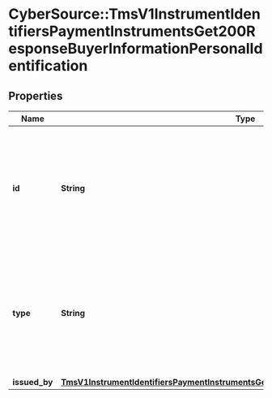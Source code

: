 # CyberSource::TmsV1InstrumentIdentifiersPaymentInstrumentsGet200ResponseBuyerInformationPersonalIdentification

## Properties
Name | Type | Description | Notes
------------ | ------------- | ------------- | -------------
**id** | **String** | Customer&#39;s identification number.  **Important**: Contact your TeleCheck representative to learn whether this field is required or optional.  | [optional] 
**type** | **String** | Type of personal identification.  **Important**: Contact your TeleCheck representative to learn whether this field is required or optional.  | [optional] 
**issued_by** | [**TmsV1InstrumentIdentifiersPaymentInstrumentsGet200ResponseBuyerInformationIssuedBy**](TmsV1InstrumentIdentifiersPaymentInstrumentsGet200ResponseBuyerInformationIssuedBy.md) |  | [optional] 


